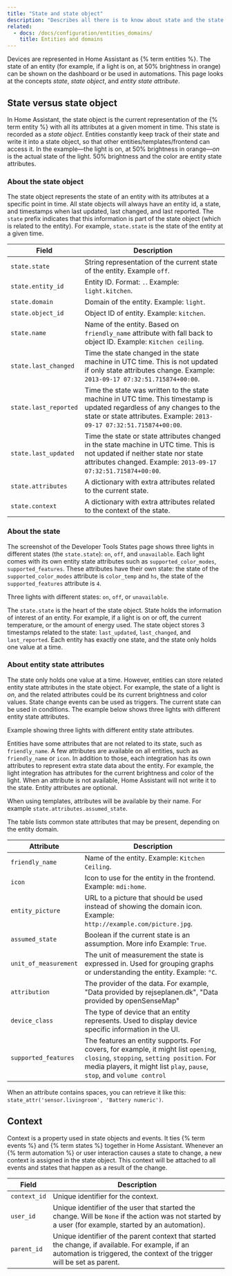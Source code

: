 ```yaml
---
title: "State and state object"
description: "Describes all there is to know about state and the state object in Home Assistant."
related:
  - docs: /docs/configuration/entities_domains/
    title: Entities and domains
---
```


Devices are represented in Home Assistant as {% term entities %}. The state of an entity (for example, if a light is on, at 50% brightness in orange) can be shown on the dashboard or be used in automations. This page looks at the concepts _state_, _state object_, and _entity state attribute_.

## State versus state object

In Home Assistant, the state object is the current representation of the {% term entity %} with all its attributes at a given moment in time. This state is recorded as a _state object_. Entities constantly keep track of their state and write it into a state object, so that other entities/templates/frontend can access it. In the example&mdash;the light is on, at 50% brightness in orange&mdash;_on_ is the actual state of the light. 50% brightness and the color are entity state attributes.

### About the state object

The state object represents the state of an entity with its attributes at a specific point in time. All state objects will always have an entity id, a state, and timestamps when last updated, last changed, and last reported.
The `state` prefix indicates that this information is part of the state object (which is related to the entity). For example, `state.state` is the state of the entity at a given time.

| Field                 | Description                                                                                                                                                                                     |
| --------------------- | ----------------------------------------------------------------------------------------------------------------------------------------------------------------------------------------------- |
| `state.state`         | String representation of the current state of the entity. Example `off`.                                                                                                                        |
| `state.entity_id`     | Entity ID. Format: `.`. Example: `light.kitchen`.                                                                                                                            |
| `state.domain`        | Domain of the entity. Example: `light`.                                                                                                                                                         |
| `state.object_id`     | Object ID of entity. Example: `kitchen`.                                                                                                                                                        |
| `state.name`          | Name of the entity. Based on `friendly_name` attribute with fall back to object ID. Example: `Kitchen ceiling`.                                                                                 |
| `state.last_changed`  | Time the state changed in the state machine in UTC time. This is not updated if only state attributes change. Example: `2013-09-17 07:32:51.715874+00:00`.                                      |
| `state.last_reported` | Time the state was written to the state machine in UTC time. This timestamp is updated regardless of any changes to the state or state attributes. Example: `2013-09-17 07:32:51.715874+00:00`. |
| `state.last_updated`  | Time the state or state attributes changed in the state machine in UTC time. This is not updated if neither state nor state attributes changed. Example: `2013-09-17 07:32:51.715874+00:00`.    |
| `state.attributes`    | A dictionary with extra attributes related to the current state.                                                                                                                                |
| `state.context`       | A dictionary with extra attributes related to the context of the state.                                                                                                                         |

### About the state

The screenshot of the Developer Tools States page shows three lights in different states (the `state.state`): `on`, `off`, and `unavailable`. Each light comes with its own entity state attributes such as `supported_color_modes`, `supported_features`. These attributes have their own state: the state of the `supported_color_modes` attribute is `color_temp` and `hs`, the state of the `supported_features` attribute is `4`.


  
  Three lights with different states: `on`, `off`, or `unavailable`.


The `state.state` is the heart of the state object. State holds the information of interest of an entity. For example, if a
light is on or off, the current temperature, or the amount of energy used. The state object stores 3
timestamps related to the state: `last_updated`, `last_changed`, and `last_reported`. Each
entity has exactly one state, and the state only holds one value at a time.

### About entity state attributes

The state only holds one value at a time. However, entities can store related entity state attributes in the state object. For example,
the state of a light is _on_, and the related attributes could be its
current brightness and color values. State change events can be used as triggers.
The current state can be used in conditions. The example below shows three lights with different entity state attributes.


  
  Example showing three lights with different entity state attributes.


Entities have some attributes that are not related to its state, such as `friendly_name`. A few attributes are available on all entities, such as `friendly_name` or `icon`. In addition to those, each integration has its own attributes to represent extra state data about the entity. For example, the light integration has attributes for the current brightness and color of the light. When an attribute is not available, Home Assistant will not write it to the state. Entity attributes are optional.

When using templates, attributes will be available by their name. For example `state.attributes.assumed_state`.

The table lists common state attributes that may be present, depending on the entity domain.

| Attribute             | Description                                                                                                                                                                                                  |
| --------------------- | ------------------------------------------------------------------------------------------------------------------------------------------------------------------------------------------------------------ |
| `friendly_name`       | Name of the entity. Example: `Kitchen Ceiling`.                                                                                                                                                              |
| `icon`                | Icon to use for the entity in the frontend. Example: `mdi:home`.                                                                                                                                             |
| `entity_picture`      | URL to a picture that should be used instead of showing the domain icon. Example: `http://example.com/picture.jpg`.                                                                                          |
| `assumed_state`       | Boolean if the current state is an assumption. More info Example: `True`.                                                                |
| `unit_of_measurement` | The unit of measurement the state is expressed in. Used for grouping graphs or understanding the entity. Example: `°C`.                                                                                      |
| `attribution`         | The provider of the data. For example, "Data provided by rejseplanen.dk", "Data provided by openSenseMap"                                                                                                    |
| `device_class`        | The type of device that an entity represents. Used to display device specific information in the UI.                                                                                                         |
| `supported_features`  | The features an entity supports. For covers, for example, it might list `opening`, `closing`, `stopping`, `setting position`. For media players, it might list `play`, `pause`, `stop`, and `volume control` |

When an attribute contains spaces, you can retrieve it like this: `state_attr('sensor.livingroom', 'Battery numeric')`.

## Context

Context is a property used in state objects and events. It ties {% term events %} and {% term states %} together in Home Assistant. Whenever an {% term automation %} or user interaction causes a state to change, a new context is assigned in the state object. This context will be attached to all events and states that happen as a result of the change.

| Field        | Description                                                                                                                                                                  |
| ------------ | ---------------------------------------------------------------------------------------------------------------------------------------------------------------------------- |
| `context_id` | Unique identifier for the context.                                                                                                                                           |
| `user_id`    | Unique identifier of the user that started the change. Will be `None` if the action was not started by a user (for example, started by an automation).                       |
| `parent_id`  | Unique identifier of the parent context that started the change, if available. For example, if an automation is triggered, the context of the trigger will be set as parent. |
